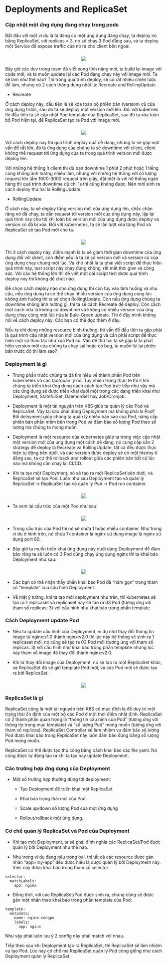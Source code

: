 # Deployments and ReplicaSet

### Cập nhật một ứng dụng đang chạy trong pods

Bắt đầu với một ví dụ là ta đang có một ứng dụng đang chạy, ta deploy nó bằng ReplicaSet, với replicas = 3, nó sẽ chạy 3 Pod đằng sau, và ta deploy một Service để expose traffic của nó ra cho client bên ngoài.

<h3 align="center"><img src="../Images/25.png"></h3>

Bây giờ các dev trong team đã viết xong tính năng mới, ta build lại image với code mới, và ta muốn update lại các Pod đang chạy này với image mới. Ta sẽ làm như thế nào? Thì trong quá trình deploy, sẽ có rất nhiều chiến lược để làm, nhưng có 2 cách thông dụng nhất là: Recreate and RollingUpdate.

- Recreate

Ở cách deploy này, đầu tiên là sẽ xóa toàn bộ phiên bản (version) cũ của ứng dụng trước, sau đó ta sẽ deploy một version mới lên. Đối với kubernes thì đầu tiên ta sẽ cập nhật Pod template của ReplicaSet, sau đó ta xóa toàn bộ Pod hiện tại, để ReplicaSet tạo ra Pod với image mới.

<h3 align="center"><img src="../Images/26.png"></h3>

Với cách deploy này thì quá trình deploy quá dễ dàng, nhưng ta sẽ gặp một vấn đề rất lớn, đó là ứng dụng của chúng ta sẽ downtime với client, client không thể request tới ứng dụng của ta trong quá trình version mới được deploy lên.

Với những hệ thống ít client thì dù bạn downtime 1 phút 2 phút hoặc 1 tiếng cũng không ảnh hưởng nhiều lắm, nhưng với những hệ thống với số lượng request lớn tầm 1000-3000 request trên giây, đặt biệt là với hệ thống ngân hàng thì quá trình downtime dù chỉ 1s thì cũng không được. Nên mới sinh ra cách deploy thứ hai là RollingUpdate

- RollingUpdate

Ở cách này, ta sẽ deploy từng version mới của ứng dụng lên, chắc chắn rằng nó đã chạy, ta dẫn request tới version mới của ứng dụng này, lặp lại quá trình này cho tới khi toàn bộ version mới của ứng dụng được deploy và version cũ đã bị xóa. Đối với kubernetes, ta sẽ lần lượt xóa từng Pod và ReplicaSet sẽ tạo Pod mới cho ta.

<h3 align="center"><img src="../Images/27.png"></h3>

Thì ở cách deploy này, điểm mạnh là ta sẽ giảm thời gian downtime của ứng dụng đối với client, còn điểm yếu là ta sẽ có version mới và version cũ của ứng dụng chạy chung một lúc. Và khó nhất là ta phải viết script để thực hiện quá trình này, test script này chạy đúng không, rất mất thời gian và công sức. Với các hệ thống lớn thì để viết một cái script test được quá trình deploy này thì không dễ chút nào.

Để chọn cách deploy nào cho ứng dụng thì còn tùy vào tình huống và nhu cầu, nếu ứng dụng ta có thể chạy nhiều version của ứng dụng cùng lúc không ảnh hưởng thì ta sẽ chọn RollingUpdate. Còn nếu ứng dụng chúng ta downtime không ảnh hưởng gì, thì ta sẽ cách Recreate để deploy. Còn cách một cách nữa là không có downtime và không có nhiều version của ứng dụng chạy cùng một lúc nữa là Bule-Green update. Thì ở đây mình không nói về cách deploy này. Các bạn có thể đọc thêm ở đây.

Nếu ta chỉ dùng những resource bình thường, thì vấn đề đầu tiên ta gặp phải là quá trình cập nhật version mới của ứng dụng và cần phải script để thực hiện một số thao tác như xóa Pod cũ. Vấn đề thứ hai ta sẽ gặp là ta phát hiện version mới của chúng ta chạy sai hoặc có bug, ta muốn lùi lại phiên bản trước đó thì làm sao?

### Deployment là gì

- Trong phần trước chúng ta đã tìm hiểu về thành phần Pod trên kubernetes và các tạo/quản lý nó. Tuy nhiên trong thực tế thì ít khi chúng ta triển khai ứng dụng cách cách tạo Pod trực tiếp như vậy mà các ứng dụng sẽ được triển khai dưới một trong các dạng triển khai như Deployment, StatefulSet, DaemonSet hay Job/Cronjob.

- Deployment là một tài nguyên trên K8S giúp ta quản lý các Pod và ReplicaSet. Vậy tại sao phải dùng Deployment mà không phải là Pod? Bởi deloyment giúp chúng ta quản lý nhiều bản sao của Pod, nâng cấp phiên bản phần mềm bên trong Pod và đảm bảo số lượng Pod theo số lượng mà chúng ta mong muốn.

- Deployment là một resource của kubernetes giúp ta trong việc cập nhật một version mới của úng dụng một cách dễ dàng, nó cung cấp sẵn 2 strategy để deploy là Recreate và RollingUpdate, tất cả đều được thực hiện tự động bên dưới, và các version được deploy sẽ có một histroy ở đằng sau, ta có thể rollback and rollout giữa các phiên bản bất cứ lúc nào mà không cần chạy lại CI/CD.

- Khi ta tạo một Deployment, nó sẽ tạo ra một ReplicaSet bên dưới, và ReplicaSet sẽ tạo Pod. Luồn như sau Deployment tạo và quản lý ReplicaSet -> ReplicaSet tạo và quản lý Pod -> Pod run container.

<h3 align="center"><img src="../Images/17.png"></h3>



- Ta xem lại cấu trúc của một Pod như sau:


<h3 align="center"><img src="../Images/15.png"></h3>

- Trong cấu trúc của Pod thì nó sẽ chứa 1 hoặc nhiều container. Như trong ví dụ ở hình trên, nó chứa 1 container là nginx sử dụng image là nginx sử dụng port 80.

- Bây giờ ta muốn triển khai ứng dụng này dưới dạng Deployment để đảm bảo rằng ta sẽ luôn có 3 Pod cùng chạy ứng dụng nginx thì ta khai báo Deployment như sau:

<h3 align="center"><img src="../Images/16.png"></h3>

- Các bạn có thể nhận thấy phần khai báo Pod đã “nằm gọn” trong tham số “template” của cấu hình Deployment.

- Về mặt ý tưởng, khi ta tạo mới deployment như trên, thì kubernetes sẽ tạo ra 1 replicaset và replicaset này sẽ tạo ra 03 Pod (tương ứng với tham số replicas: 3) với cấu hình như khai báo trong phần template.

### Cách Deployment update Pod

- Nếu ta update cấu hình của Deployment, ví dụ như thay đổi thông tin image từ nginx:v1.0 thành nginx:v2.0 thì lúc này hệ thống sẽ sinh ra 1 replicaset mới, nó cũng sẽ tạo ra 03 Pod mới (tương ứng với tham số replicas: 3) với cấu hình như khai báo trong phần template nhưng lúc này tham số image đã thay đổi thành nginx:v2.0.

- Khi ta thay đổi image của Deployment, nó sẽ tạo ra một ReplicaSet khác, và ReplicaSet đó sẽ giữ template Pod mới, và các Pod mới sẽ được tạo ra bởi ReplicaSet.

<h3 align="center"><img src="../Images/18.png"></h3>

### ReplicaSet là gì

ReplicaSet cũng là một tài nguyên trên K8S có mục đích là để duy trì một trạng thái ổn định của một bộ các Pod ở một thời điểm nhất định. ReplicaSet có 2 thành phần quan trọng là “thông tin cấu hình của Pod” (tương ứng với thông tin trong mục template) và “số lượng Pod” mong muốn (tương ứng với tham số replicas). ReplicaSet Controller sẽ làm nhiệm vụ đảm bảo số lượng Pod được khai báo trong ReplicaSet này luôn đảm bảo đúng bằng số lượng Pod mong muốn.

ReplicaSet có thể được tạo thủ công bằng cách khai báo các file yaml. Nó cũng được tự động tạo ra khi ta tạo hay update Deployment.

### Các trường hợp ứng dụng của Deployment

- Một số trường hợp thường dùng tới deployment:

    - Tạo Deployment để triển khai một ReplicaSet
    
    - Khai báo trạng thái mới của Pod.
    
    - Scale up/down số lượng Pod của một ứng dụng
    
    - Rollout/rollback một ứng dụng..

### Cơ chế quản lý ReplicaSet và Pod của Deployment

- Khi tạo một Deployment, ta sẽ phải định nghĩa các ReplicaSet/Pod được quản lý bởi Deployment như thế nào.

- Như trong ví dụ đang nêu trong bài, thì tất cả các resource được gán nhãn “app=my-app” đều được hiểu là được quản lý bởi Deployment này. Việc này được khai báo trong tham số selector:

```
selector:
  matchLabels:
    app: nginx

```

- Đồng thời, với các ReplicaSet/Pod được sinh ra, chúng cũng sẽ được gán một nhãn theo khai báo trong phần template của Pod:

```
template:
  metadata:
    name: nginx-congpv
    labels:
      app: nginx

```
Như vậy phải luôn lưu ý 2 config này phải match với nhau.

Tiếp theo sau khi Deployment tạo ra ReplicaSet, thì ReplicaSet sẽ làm nhiệm vụ tạo Pod. Lúc này cơ chế mà ReplicaSet quản lý Pod cũng giống như cách Deployment quản lý ReplicaSet.

